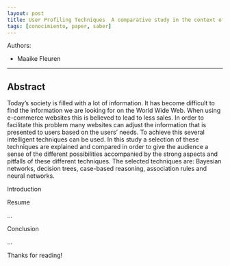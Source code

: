 ```yaml
---
layout: post
title: User Profiling Techniques  A comparative study in the context of e-commerce websites
tags: [conocimiento, paper, saber]
---
```


<!--Resumen-->

Authors:

- Maaike Fleuren

---
<!--more-->

## Abstract

Today’s society is filled with a lot of information. It has become difficult to find the information we are looking for on the World Wide Web. When using e-commerce websites this is believed to lead to less sales. In order to facilitate this problem many websites can adjust the information that is presented to users based on the users’ needs. To achieve this several intelligent techniques can be used. In this study a selection of these techniques are explained and compared in order to give the audience a sense of the different possibilities accompanied by the strong aspects and pitfalls of these different techniques. The selected techniques are: Bayesian networks, decision trees, case-based reasoning, association rules and neural networks.

Introduction


Resume

...

Conclusion

...
  
Thanks for reading!